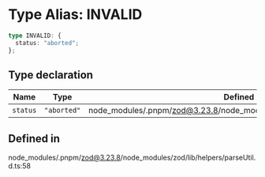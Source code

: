 # Type Alias: INVALID

```ts
type INVALID: {
  status: "aborted";
};
```

## Type declaration

| Name | Type | Defined in |
| ------ | ------ | ------ |
| `status` | `"aborted"` | node\_modules/.pnpm/zod@3.23.8/node\_modules/zod/lib/helpers/parseUtil.d.ts:59 |

## Defined in

node\_modules/.pnpm/zod@3.23.8/node\_modules/zod/lib/helpers/parseUtil.d.ts:58
